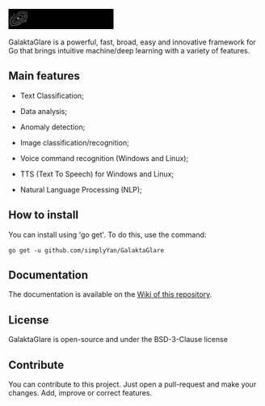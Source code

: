 ![GalaktaGlare](gglare.gif)

GalaktaGlare is a powerful, fast, broad, easy and innovative framework for Go that brings intuitive machine/deep learning with a variety of features.

## Main features

- Text Classification;

- Data analysis;

- Anomaly detection;

- Image classification/recognition;

- Voice command recognition (Windows and Linux);

- TTS (Text To Speech) for Windows and Linux;

- Natural Language Processing (NLP);

## How to install
You can install using 'go get'. To do this, use the command:
```
go get -u github.com/simplyYan/GalaktaGlare
```

## Documentation
The documentation is available on the [Wiki of this repository](https://github.com/simplyYan/GalaktaGlare/wiki/Docs).

## License
GalaktaGlare is open-source and under the BSD-3-Clause license

## Contribute
You can contribute to this project. Just open a pull-request and make your changes. Add, improve or correct features.
